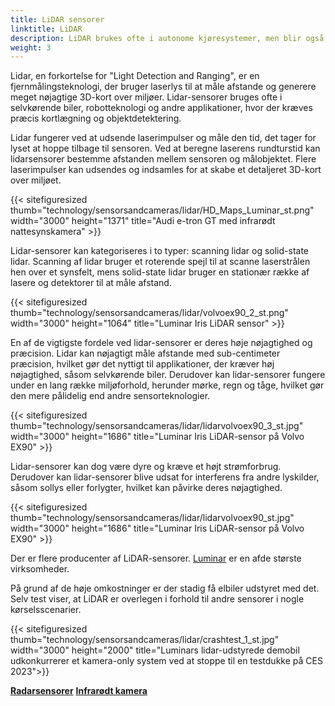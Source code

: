 ```yaml
---
title: LiDAR sensorer
linktitle: LiDAR
description: LiDAR brukes ofte i autonome kjøresystemer, men blir også mer vanlig i ADAS-funksjoner.
weight: 3
---
```

<!-- markdownlint-disable MD033 -->
Lidar, en forkortelse for "Light Detection and Ranging", er en fjernmålingsteknologi, der bruger laserlys til at måle afstande og generere meget nøjagtige 3D-kort over miljøer. Lidar-sensorer bruges ofte i selvkørende biler, robotteknologi og andre applikationer, hvor der kræves præcis kortlægning og objektdetektering.

Lidar fungerer ved at udsende laserimpulser og måle den tid, det tager for lyset at hoppe tilbage til sensoren. Ved at beregne laserens rundturstid kan lidarsensorer bestemme afstanden mellem sensoren og målobjektet. Flere laserimpulser kan udsendes og indsamles for at skabe et detaljeret 3D-kort over miljøet.

{{< sitefiguresized thumb="technology/sensorsandcameras/lidar/HD_Maps_Luminar_st.png" width="3000" height="1371" title="Audi e-tron GT med infrarødt nattesynskamera" >}}

Lidar-sensorer kan kategoriseres i to typer: scanning lidar og solid-state lidar. Scanning af lidar bruger et roterende spejl til at scanne laserstrålen hen over et synsfelt, mens solid-state lidar bruger en stationær række af lasere og detektorer til at måle afstand.

{{< sitefiguresized thumb="technology/sensorsandcameras/lidar/volvoex90_2_st.png" width="3000" height="1064" title="Luminar Iris LiDAR sensor" >}}

En af de vigtigste fordele ved lidar-sensorer er deres høje nøjagtighed og præcision. Lidar kan nøjagtigt måle afstande med sub-centimeter præcision, hvilket gør det nyttigt til applikationer, der kræver høj nøjagtighed, såsom selvkørende biler. Derudover kan lidar-sensorer fungere under en lang række miljøforhold, herunder mørke, regn og tåge, hvilket gør den mere pålidelig end andre sensorteknologier.

{{< sitefiguresized thumb="technology/sensorsandcameras/lidar/lidarvolvoex90_3_st.jpg" width="3000" height="1686" title="Luminar Iris LiDAR-sensor på Volvo EX90" >}}

Lidar-sensorer kan dog være dyre og kræve et højt strømforbrug. Derudover kan lidar-sensorer blive udsat for interferens fra andre lyskilder, såsom sollys eller forlygter, hvilket kan påvirke deres nøjagtighed.

{{< sitefiguresized thumb="technology/sensorsandcameras/lidar/lidarvolvoex90_st.jpg" width="3000" height="1686" title="Luminar Iris LiDAR-sensor på Volvo EX90" >}}

Der er flere producenter af LiDAR-sensorer. [Luminar](https://www.luminartech.com/technology#iris) er en af ​​de største virksomheder.

På grund af de høje omkostninger er der stadig få elbiler udstyret med det. Selv test viser, at LiDAR er overlegen i forhold til andre sensorer i nogle kørselsscenarier.

{{< sitefiguresized thumb="technology/sensorsandcameras/lidar/crashtest_1_st.jpg" width="3000" height="2000" title="Luminars lidar-udstyrede demobil udkonkurrerer et kamera-only system ved at stoppe til en testdukke på CES 2023">}}

<div class="mt-3 mb-3">
    <a href="../radar/" class="text-decoration-none text-black"><strong><i class="bi-arrow-left"></i> Radarsensorer</strong></a>
    <a href="../infrared/" class="text-decoration-none text-black float-end"><strong>Infrarødt kamera<i class="bi-arrow-right"></i></strong></a>
</div>